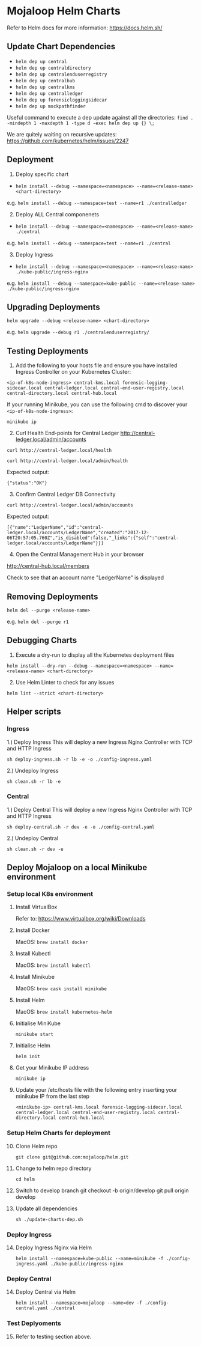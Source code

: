 # Mojaloop Helm Charts

Refer to Helm docs for more information: https://docs.helm.sh/

## Update Chart Dependencies

- `helm dep up central`
- `helm dep up centraldirectory`
- `helm dep up centralenduserregistry`
- `helm dep up centralhub`
- `helm dep up centralkms`
- `helm dep up centralledger`
- `helm dep up forensicloggingsidecar`
- `helm dep up mockpathfinder`

Useful command to execute a dep update against all the directories: `find . -mindepth 1 -maxdepth 1 -type d -exec helm dep up {} \;`

We are quitely waiting on recursive updates: https://github.com/kubernetes/helm/issues/2247

## Deployment

1. Deploy specific chart

- `helm install --debug --namespace=<namespace> --name=<release-name> <chart-directory>`

e.g. `helm install --debug --namespace=test --name=r1 ./centralledger`

2. Deploy ALL Central componenets

- `helm install --debug --namespace=<namespace> --name=<release-name> ./central`

e.g. `helm install --debug --namespace=test --name=r1 ./central`

3. Deploy Ingress

- `helm install --debug --namespace=<namespace> --name=<release-name> ./kube-public/ingress-nginx`

e.g. `helm install --debug --namespace=kube-public --name=<release-name> ./kube-public/ingress-nginx`

## Upgrading Deployments

`helm upgrade --debug <release-name> <chart-directory>`

e.g. `helm upgrade --debug r1 ./centralenduserregistry/`

## Testing Deployments

1. Add the following to your hosts file and ensure you have installed Ingress Controller on your Kubernetes Cluster:

`<ip-of-k8s-node-ingress> central-kms.local forensic-logging-sidecar.local central-ledger.local central-end-user-registry.local central-directory.local central-hub.local`

If your running Minikube, you can use the following cmd to discover your `<ip-of-k8s-node-ingress>`: 

`minikube ip`


2. Curl Health End-points for Central Ledger
http://central-ledger.local/admin/accounts

`curl http://central-ledger.local/health`

`curl http://central-ledger.local/admin/health`

Expected output:

`{"status":"OK"}`

3. Confirm Central Ledger DB Connectivity

`curl http://central-ledger.local/admin/accounts`

Expected output:

`[{"name":"LedgerName","id":"central-ledger.local/accounts/LedgerName","created":"2017-12-06T20:57:05.760Z","is_disabled":false,"_links":{"self":"central-ledger.local/accounts/LedgerName"}}]`

4. Open the Central Management Hub in your browser

http://central-hub.local/members

Check to see that an account name "LedgerName" is displayed

## Removing Deployments

`helm del --purge <release-name>`

e.g. `helm del --purge r1`

## Debugging Charts

1. Execute a dry-run to display all the Kubernetes deployment files

 `helm install --dry-run --debug --namespace=<namespace> --name=<release-name> <chart-directory>`

2. Use Helm Linter to check for any issues

`helm lint --strict <chart-directory>`

## Helper scripts

### Ingress
1.) Deploy Ingress
This will deploy a new Ingress Nginx Controller with TCP and HTTP Ingress

`sh deploy-ingress.sh -r lb -e -o ./config-ingress.yaml`

2.) Undeploy Ingress

`sh clean.sh -r lb -e`

### Central
1.) Deploy Central
This will deploy a new Ingress Nginx Controller with TCP and HTTP Ingress

`sh deploy-central.sh -r dev -e -o ./config-central.yaml`

2.) Undeploy Central

`sh clean.sh -r dev -e`


## Deploy Mojaloop on a local Minikube environment

### Setup local K8s environment
1. Install VirtualBox
    
    Refer to: https://www.virtualbox.org/wiki/Downloads

2. Install Docker
    
    MacOS: `brew install docker`

3. Install Kubectl
    
    MacOS: `brew install kubectl`

4. Install Minikube
    
    MacOS: `brew cask install minikube`

5. Install Helm
    
    MacOS: `brew install kubernetes-helm`

6. Initialise MiniKube
    
    `minikube start`

7. Initialise Helm
    
    `helm init` 

8. Get your Minikube IP address

    `minikube ip`

9. Update your /etc/hosts file with the following entry inserting your minikube IP from the last step

    `<minikube-ip> central-kms.local forensic-logging-sidecar.local central-ledger.local central-end-user-registry.local central-directory.local central-hub.local`

### Setup Helm Charts for deployment

10. Clone Helm repo

    `git clone git@github.com:mojaloop/helm.git`

11. Change to helm repo directory

    `cd helm`
   
12. Switch to develop branch
    git checkout -b origin/develop
    git pull origin develop

13. Update all dependencies

    `sh ./update-charts-dep.sh`

### Deploy Ingress
14. Deploy Ingress Nginx via Helm

    `helm install --namespace=kube-public --name=minikube -f ./config-ingress.yaml ./kube-public/ingress-nginx`

### Deploy Central

14. Deploy Central via Helm

    `helm install --namespace=mojaloop --name=dev -f ./config-central.yaml ./central`

### Test Deplyoments

15. Refer to testing section above.
